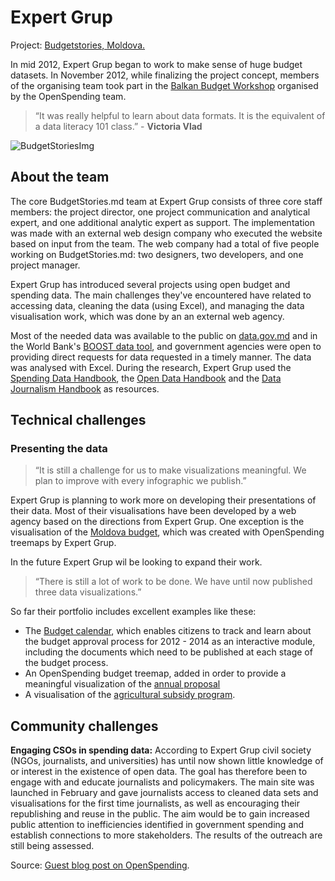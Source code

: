 # Expert Grup

<div class="well">Project: <a href="http://www.budgetstories.md/">Budgetstories, Moldova.</a></div>

In mid 2012, Expert Grup began to work to make sense of huge budget
datasets. In November 2012, while finalizing the project concept,
members of the organising team took part in the [Balkan Budget
Workshop](http://openspending.org/blog/2012/11/26/Sarajevo-Workshop-Writeup.html) organised by the OpenSpending team.

> “It was really helpful to learn about data formats. It is the equivalent
> of a data literacy 101 class.” - <strong> Victoria Vlad </strong>

![BudgetStoriesImg](cit-ne-costa-parlamentul.jpg)

## About the team 

The core BudgetStories.md team at Expert Grup
consists of three core staff members: the project director, one project
communication and analytical expert, and one additional analytic expert
as support. The implementation was made with an external web design
company who executed the website based on input from the team. The web
company had a total of five people working on BudgetStories.md: two
designers, two developers, and one project manager.

Expert Grup has introduced several projects using open budget and
spending data. The main challenges they've encountered have related to
accessing data, cleaning the data (using Excel), and managing the data
visualisation work, which was done by an an external web agency.

Most of the needed data was available to the public on
[data.gov.md](http://data.gov.md/) and in the World Bank's [BOOST data
tool](http://www.mf.gov.md/ro/BOOST/), and government agencies were open
to providing direct requests for data requested in a timely manner. The
data was analysed with Excel. During the research, Expert Grup used the
<a href="http://community.openspending.org/resources/handbook/">Spending Data Handbook</a>, the <a href="http://opendatahandbook.org/">Open Data Handbook</a> and the <a href="http://datajournalismhandbook.org/">Data Journalism
Handbook</a> as resources.

## Technical challenges

### Presenting the data 
> “It is still a challenge for us to make visualizations meaningful. We plan to improve with every infographic we
> publish.” 

Expert Grup is planning to work more on developing their
presentations of their data. Most of their visualisations have been
developed by a web agency based on the directions from Expert Grup. One
exception is the visualisation of the [Moldova
budget](http://www.budgetstories.md/bugetul-2013/), which was created with
OpenSpending treemaps by Expert Grup.

In the future Expert Grup wil be looking to expand their work.

> “There is still a lot of work to be done. We have until now published three data
> visualizations.”

So far their portfolio includes excellent examples like these:

*  The [Budget
    calendar](http://www.budgetstories.md/anul-bugetar-2013/), which enables
    citizens to track and learn about the budget approval process for
    2012 - 2014 as an interactive module, including the documents which
    need to be published at each stage of the budget process.
*  An OpenSpending budget treemap, added in order to provide a meaningful
    visualization of the [annual
    proposal](http://www.budgetstories.md/afla-cat-ne-a-costat-parlamentul-in-2012/)
*  A visualisation of the [agricultural subsidy
    program](http://www.budgetstories.md/subventiile-pentru-agricultura-in-2012-pentru-ce-cui-si-unde-au-fost-alocate/).

## Community challenges

<strong>Engaging CSOs in spending data:</strong> According to Expert Grup civil society
(NGOs, journalists, and universities) has until now shown little
knowledge of or interest in the existence of open data. The goal has
therefore been to engage with and educate journalists and policymakers.
The main site was launched in February and gave journalists access to cleaned data sets and visualisations for the first time
journalists, as well as
encouraging their republishing and reuse in the public. The aim would be
to gain increased public attention to inefficiencies identified in
government spending and establish connections to more stakeholders. The
results of the outreach are still being assessed.

Source: [Guest blog post on
OpenSpending](http://community.openspending.org/2013/02/budgetstories-md-using-open-budget-data-to-create-meaningful-stories/).

